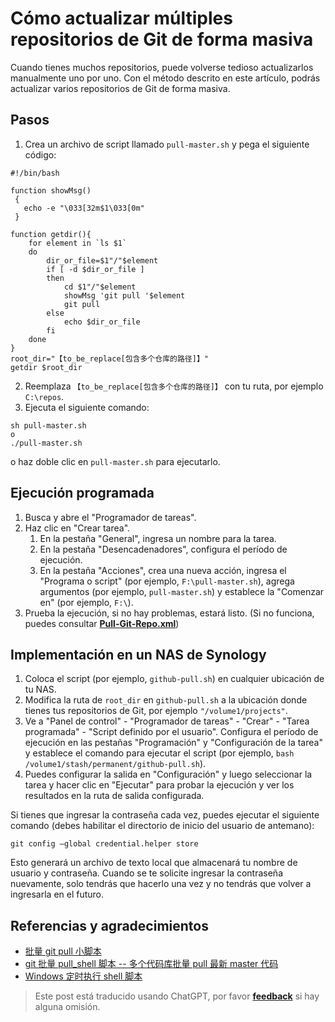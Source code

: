 # Cómo actualizar múltiples repositorios de Git de forma masiva

Cuando tienes muchos repositorios, puede volverse tedioso actualizarlos manualmente uno por uno. Con el método descrito en este artículo, podrás actualizar varios repositorios de Git de forma masiva.

## Pasos

1. Crea un archivo de script llamado `pull-master.sh` y pega el siguiente código:

```shell title="pull-master.sh"
#!/bin/bash

function showMsg()
 {
   echo -e "\033[32m$1\033[0m"
 }

function getdir(){
    for element in `ls $1`
    do
        dir_or_file=$1"/"$element
        if [ -d $dir_or_file ]
        then
            cd $1"/"$element
            showMsg 'git pull '$element
            git pull
        else
            echo $dir_or_file
        fi
    done
}
root_dir="【to_be_replace[包含多个仓库的路径]】"
getdir $root_dir
```

2. Reemplaza `【to_be_replace[包含多个仓库的路径]】` con tu ruta, por ejemplo `C:\repos`.
3. Ejecuta el siguiente comando:

```shell
sh pull-master.sh
o
./pull-master.sh
```

o haz doble clic en `pull-master.sh` para ejecutarlo.

## Ejecución programada

1. Busca y abre el "Programador de tareas".
2. Haz clic en "Crear tarea".
   1. En la pestaña "General", ingresa un nombre para la tarea.
   2. En la pestaña "Desencadenadores", configura el período de ejecución.
   3. En la pestaña "Acciones", crea una nueva acción, ingresa el "Programa o script" (por ejemplo, `F:\pull-master.sh`), agrega argumentos (por ejemplo, `pull-master.sh`) y establece la "Comenzar en" (por ejemplo, `F:\`).
3. Prueba la ejecución, si no hay problemas, estará listo. (Si no funciona, puedes consultar [**Pull-Git-Repo.xml**](https://github.com/linyuxuanlin/File-host/blob/main/software-development/Pull-Git-Repo.xml))

## Implementación en un NAS de Synology

1. Coloca el script (por ejemplo, `github-pull.sh`) en cualquier ubicación de tu NAS.
2. Modifica la ruta de `root_dir` en `github-pull.sh` a la ubicación donde tienes tus repositorios de Git, por ejemplo `"/volume1/projects"`.
3. Ve a "Panel de control" - "Programador de tareas" - "Crear" - "Tarea programada" - "Script definido por el usuario". Configura el período de ejecución en las pestañas "Programación" y "Configuración de la tarea" y establece el comando para ejecutar el script (por ejemplo, `bash /volume1/stash/permanent/github-pull.sh`).
4. Puedes configurar la salida en "Configuración" y luego seleccionar la tarea y hacer clic en "Ejecutar" para probar la ejecución y ver los resultados en la ruta de salida configurada.

Si tienes que ingresar la contraseña cada vez, puedes ejecutar el siguiente comando (debes habilitar el directorio de inicio del usuario de antemano):

```shell
git config –global credential.helper store
```

Esto generará un archivo de texto local que almacenará tu nombre de usuario y contraseña. Cuando se te solicite ingresar la contraseña nuevamente, solo tendrás que hacerlo una vez y no tendrás que volver a ingresarla en el futuro.

## Referencias y agradecimientos

- [批量 git pull 小脚本](https://www.jianshu.com/p/42e8da5eb0af)
- [git 批量 pull_shell 脚本 -- 多个代码库批量 pull 最新 master 代码](https://blog.csdn.net/weixin_39618730/article/details/113024998)
- [Windows 定时执行 shell 脚本](https://blog.csdn.net/qq_40463753/article/details/84976977)

> Este post está traducido usando ChatGPT, por favor [**feedback**](https://github.com/linyuxuanlin/Wiki_MkDocs/issues/new) si hay alguna omisión.